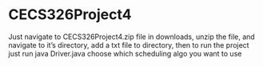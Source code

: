 # CECS326Project4
Just navigate to CECS326Project4.zip file in downloads, unzip the file,
and navigate to it’s directory, add a txt file to directory, then to run the project just run
java Driver.java
choose which scheduling algo you want to use
